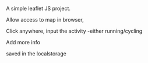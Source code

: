 A simple leaflet JS project.

Allow access to map in browser,

Click anywhere, input the activity -either running/cycling

Add more info

saved in the localstorage
